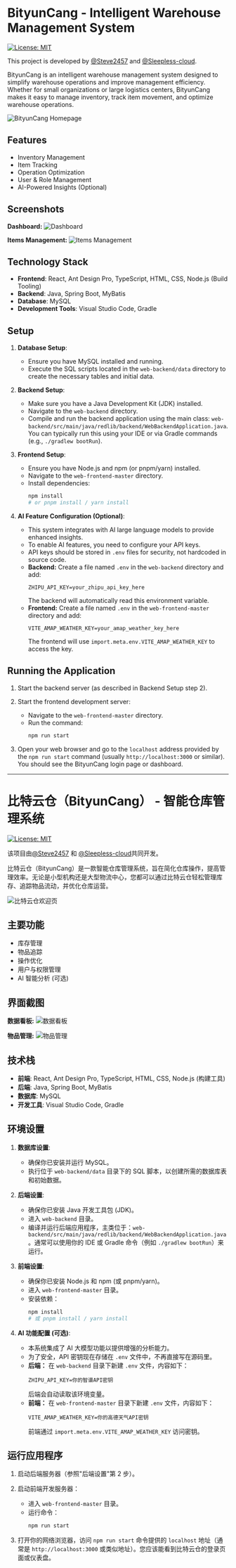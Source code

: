 # BityunCang - Intelligent Warehouse Management System

[![License: MIT](https://img.shields.io/badge/License-MIT-yellow.svg)](https://opensource.org/licenses/MIT)

This project is developed by [@Steve2457](https://github.com/Steve2457) and [@Sleepless-cloud](https://github.com/Sleepless-cloud).

BityunCang is an intelligent warehouse management system designed to simplify warehouse operations and improve management efficiency. Whether for small organizations or large logistics centers, BityunCang makes it easy to manage inventory, track item movement, and optimize warehouse operations.

![BityunCang Homepage](./screenshot/homepage.png)

## Features

*   Inventory Management
*   Item Tracking
*   Operation Optimization
*   User & Role Management
*   AI-Powered Insights (Optional)

## Screenshots

**Dashboard:**
![Dashboard](./screenshot/dashboard.png)

**Items Management:**
![Items Management](./screenshot/items.png)

## Technology Stack

*   **Frontend**: React, Ant Design Pro, TypeScript, HTML, CSS, Node.js (Build Tooling)
*   **Backend**: Java, Spring Boot, MyBatis
*   **Database**: MySQL
*   **Development Tools**: Visual Studio Code, Gradle

## Setup

1.  **Database Setup**:
    *   Ensure you have MySQL installed and running.
    *   Execute the SQL scripts located in the `web-backend/data` directory to create the necessary tables and initial data.

2.  **Backend Setup**:
    *   Make sure you have a Java Development Kit (JDK) installed.
    *   Navigate to the `web-backend` directory.
    *   Compile and run the backend application using the main class: `web-backend/src/main/java/redlib/backend/WebBackendApplication.java`. You can typically run this using your IDE or via Gradle commands (e.g., `./gradlew bootRun`).

3.  **Frontend Setup**:
    *   Ensure you have Node.js and npm (or pnpm/yarn) installed.
    *   Navigate to the `web-frontend-master` directory.
    *   Install dependencies:
        ```bash
        npm install
        # or pnpm install / yarn install
        ```

4.  **AI Feature Configuration (Optional)**:
    *   This system integrates with AI large language models to provide enhanced insights.
    *   To enable AI features, you need to configure your API keys.
    *   API keys should be stored in `.env` files for security, not hardcoded in source code.
    *   **Backend:**
        Create a file named `.env` in the `web-backend` directory and add:
        ```
        ZHIPU_API_KEY=your_zhipu_api_key_here
        ```
        The backend will automatically read this environment variable.
    *   **Frontend:**
        Create a file named `.env` in the `web-frontend-master` directory and add:
        ```
        VITE_AMAP_WEATHER_KEY=your_amap_weather_key_here
        ```
        The frontend will use `import.meta.env.VITE_AMAP_WEATHER_KEY` to access the key.

## Running the Application

1.  Start the backend server (as described in Backend Setup step 2).
2.  Start the frontend development server:
    *   Navigate to the `web-frontend-master` directory.
    *   Run the command:
        ```bash
        npm run start
        ```
3.  Open your web browser and go to the `localhost` address provided by the `npm run start` command (usually `http://localhost:3000` or similar). You should see the BityunCang login page or dashboard.

    <!-- Placeholder for application running screenshot removed -->

---

# 比特云仓（BityunCang） - 智能仓库管理系统

[![License: MIT](https://img.shields.io/badge/License-MIT-yellow.svg)](https://opensource.org/licenses/MIT)

该项目由[@Steve2457](https://github.com/Steve2457) 和 [@Sleepless-cloud](https://github.com/Sleepless-cloud)共同开发。

比特云仓（BityunCang）是一款智能仓库管理系统，旨在简化仓库操作，提高管理效率。无论是小型机构还是大型物流中心，您都可以通过比特云仓轻松管理库存、追踪物品流动，并优化仓库运营。

![比特云仓欢迎页](./screenshot/homepage.png)

## 主要功能

*   库存管理
*   物品追踪
*   操作优化
*   用户与权限管理
*   AI 智能分析 (可选)

## 界面截图

**数据看板:**
![数据看板](./screenshot/dashboard.png)

**物品管理:**
![物品管理](./screenshot/items.png)

## 技术栈

*   **前端**: React, Ant Design Pro, TypeScript, HTML, CSS, Node.js (构建工具)
*   **后端**: Java, Spring Boot, MyBatis
*   **数据库**: MySQL
*   **开发工具**: Visual Studio Code, Gradle

## 环境设置

1.  **数据库设置**:
    *   确保你已安装并运行 MySQL。
    *   执行位于 `web-backend/data` 目录下的 SQL 脚本，以创建所需的数据库表和初始数据。

2.  **后端设置**:
    *   确保你已安装 Java 开发工具包 (JDK)。
    *   进入 `web-backend` 目录。
    *   编译并运行后端应用程序，主类位于：`web-backend/src/main/java/redlib/backend/WebBackendApplication.java`。通常可以使用你的 IDE 或 Gradle 命令（例如 `./gradlew bootRun`）来运行。

3.  **前端设置**:
    *   确保你已安装 Node.js 和 npm (或 pnpm/yarn)。
    *   进入 `web-frontend-master` 目录。
    *   安装依赖：
        ```bash
        npm install
        # 或 pnpm install / yarn install
        ```

4.  **AI 功能配置 (可选)**:
    *   本系统集成了 AI 大模型功能以提供增强的分析能力。
    *   为了安全，API 密钥现在存储在 `.env` 文件中，不再直接写在源码里。
    *   **后端：**
        在 `web-backend` 目录下新建 `.env` 文件，内容如下：
        ```
        ZHIPU_API_KEY=你的智谱API密钥
        ```
        后端会自动读取该环境变量。
    *   **前端：**
        在 `web-frontend-master` 目录下新建 `.env` 文件，内容如下：
        ```
        VITE_AMAP_WEATHER_KEY=你的高德天气API密钥
        ```
        前端通过 `import.meta.env.VITE_AMAP_WEATHER_KEY` 访问密钥。

## 运行应用程序

1.  启动后端服务器（参照"后端设置"第 2 步）。
2.  启动前端开发服务器：
    *   进入 `web-frontend-master` 目录。
    *   运行命令：
        ```bash
        npm run start
        ```
3.  打开你的网络浏览器，访问 `npm run start` 命令提供的 `localhost` 地址（通常是 `http://localhost:3000` 或类似地址）。您应该能看到比特云仓的登录页面或仪表盘。

    <!-- 应用程序运行截图占位符已移除 -->